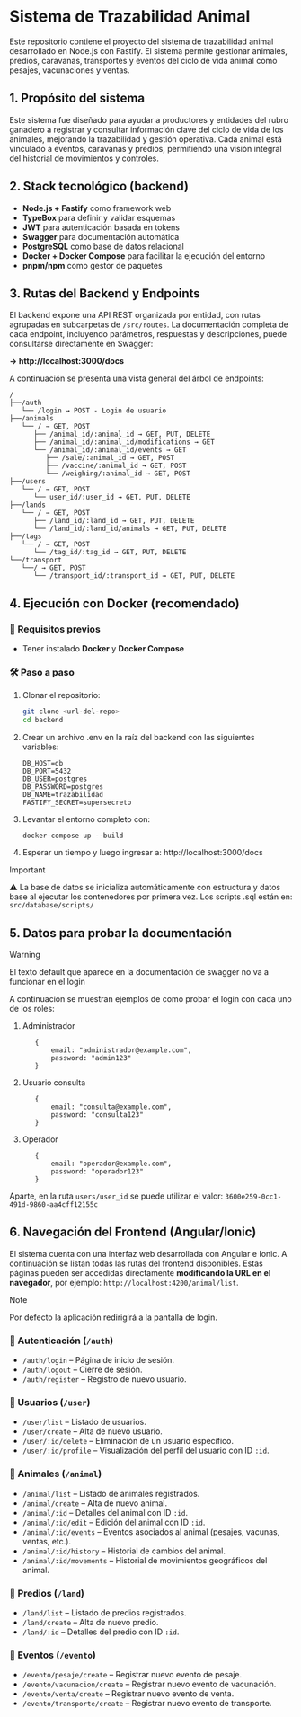 # Sistema de Trazabilidad Animal

Este repositorio contiene el proyecto del sistema de trazabilidad animal desarrollado en Node.js con Fastify. El sistema permite gestionar animales, predios, caravanas, transportes y eventos del ciclo de vida animal como pesajes, vacunaciones y ventas.

## 1. Propósito del sistema

Este sistema fue diseñado para ayudar a productores y entidades del rubro ganadero a registrar y consultar información clave del ciclo de vida de los animales, mejorando la trazabilidad y gestión operativa. Cada animal está vinculado a eventos, caravanas y predios, permitiendo una visión integral del historial de movimientos y controles.

## 2. Stack tecnológico (backend)

- **Node.js + Fastify** como framework web
- **TypeBox** para definir y validar esquemas
- **JWT** para autenticación basada en tokens
- **Swagger** para documentación automática
- **PostgreSQL** como base de datos relacional
- **Docker + Docker Compose** para facilitar la ejecución del entorno
- **pnpm/npm** como gestor de paquetes

## 3. Rutas del Backend y Endpoints

El backend expone una API REST organizada por entidad, con rutas agrupadas en subcarpetas de `/src/routes`. La documentación completa de cada endpoint, incluyendo parámetros, respuestas y descripciones, puede consultarse directamente en Swagger:

**→ http://localhost:3000/docs**

A continuación se presenta una vista general del árbol de endpoints:
```
/
├──/auth
   └── /login → POST - Login de usuario
├──/animals
   └── / → GET, POST
      ├── /animal_id/:animal_id → GET, PUT, DELETE
      ├── /animal_id/:animal_id/modifications → GET
      └── /animal_id/:animal_id/events → GET
         ├── /sale/:animal_id → GET, POST
         ├── /vaccine/:animal_id → GET, POST
         └── /weighing/:animal_id → GET, POST
├──/users
   └── / → GET, POST
      └── user_id/:user_id → GET, PUT, DELETE
├──/lands
   └── / → GET, POST
      ├── /land_id/:land_id → GET, PUT, DELETE
      └── /land_id/:land_id/animals → GET, PUT, DELETE
├──/tags
   └── / → GET, POST
      └── /tag_id/:tag_id → GET, PUT, DELETE
└──/transport
   └──/ → GET, POST
      └── /transport_id/:transport_id → GET, PUT, DELETE
```

## 4. Ejecución con Docker (recomendado)

### 🐳 Requisitos previos

- Tener instalado **Docker** y **Docker Compose**

### 🛠️ Paso a paso

1. Clonar el repositorio:
   ```bash
   git clone <url-del-repo>
   cd backend
   
2. Crear un archivo .env en la raíz del backend con las siguientes variables:
   ```
   DB_HOST=db
   DB_PORT=5432
   DB_USER=postgres
   DB_PASSWORD=postgres
   DB_NAME=trazabilidad
   FASTIFY_SECRET=supersecreto
   ```

3. Levantar el entorno completo con:
   ```
   docker-compose up --build
   ```

4. Esperar un tiempo y luego ingresar a:
   http://localhost:3000/docs

>[!IMPORTANT]
>⚠️ La base de datos se inicializa automáticamente con estructura y datos base al ejecutar los contenedores por primera vez. Los scripts .sql están en: `src/database/scripts/`

## 5. Datos para probar la documentación

>[!WARNING]
>El texto default que aparece en la documentación de swagger no va a funcionar en el login

A continuación se muestran ejemplos de como probar el login con cada uno de los roles:
1. Administrador
   ```
      {
          email: "administrador@example.com",
          password: "admin123"
      }
   ```
2. Usuario consulta
   ```
      {
          email: "consulta@example.com",
          password: "consulta123"
      }
   ```
3. Operador
   ```
      {
          email: "operador@example.com",
          password: "operador123"
      }
   ```

Aparte, en la ruta `users/user_id` se puede utilizar el valor: `3600e259-0cc1-491d-9860-aa4cff12155c`

## 6. Navegación del Frontend (Angular/Ionic)

El sistema cuenta con una interfaz web desarrollada con Angular e Ionic. A continuación se listan todas las rutas del frontend disponibles. Estas páginas pueden ser accedidas directamente **modificando la URL en el navegador**, por ejemplo: `http://localhost:4200/animal/list`.

>[!NOTE]
> Por defecto la aplicación redirigirá a la pantalla de login.

### 🔐 Autenticación (`/auth`)

* `/auth/login` – Página de inicio de sesión.
* `/auth/logout` – Cierre de sesión.
* `/auth/register` – Registro de nuevo usuario.

### 👤 Usuarios (`/user`)

* `/user/list` – Listado de usuarios.
* `/user/create` – Alta de nuevo usuario.
* `/user/:id/delete` – Eliminación de un usuario específico.
* `/user/:id/profile` – Visualización del perfil del usuario con ID `:id`.

### 🐄 Animales (`/animal`)

* `/animal/list` – Listado de animales registrados.
* `/animal/create` – Alta de nuevo animal.
* `/animal/:id` – Detalles del animal con ID `:id`.
* `/animal/:id/edit` – Edición del animal con ID `:id`.
* `/animal/:id/events` – Eventos asociados al animal (pesajes, vacunas, ventas, etc.).
* `/animal/:id/history` – Historial de cambios del animal.
* `/animal/:id/movements` – Historial de movimientos geográficos del animal.

### 🌾 Predios (`/land`)

* `/land/list` – Listado de predios registrados.
* `/land/create` – Alta de nuevo predio.
* `/land/:id` – Detalles del predio con ID `:id`.

### 📅 Eventos (`/evento`)

* `/evento/pesaje/create` – Registrar nuevo evento de pesaje.
* `/evento/vacunacion/create` – Registrar nuevo evento de vacunación.
* `/evento/venta/create` – Registrar nuevo evento de venta.
* `/evento/transporte/create` – Registrar nuevo evento de transporte.


